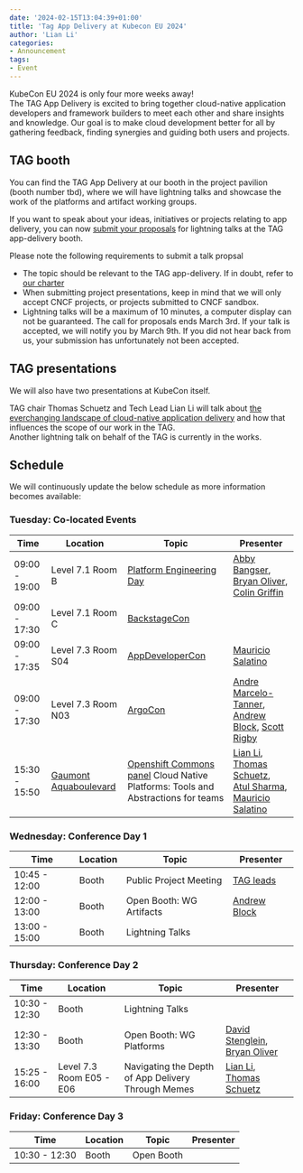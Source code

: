 ```yaml
---
date: '2024-02-15T13:04:39+01:00'
title: 'Tag App Delivery at Kubecon EU 2024'
author: 'Lian Li'
categories:
- Announcement
tags:
- Event
---
```


KubeCon EU 2024 is only four more weeks away!  
The TAG App Delivery is excited to bring together cloud-native application developers
and framework builders to meet each other and share insights and knowledge.
Our goal is to make cloud development better for all by gathering feedback,
finding synergies and guiding both users and projects.

## TAG booth
You can find the TAG App Delivery at our booth in the project pavilion (booth number tbd),
where we will have lightning talks and showcase the work of the platforms and artifact working groups.

If you want to speak about your ideas, initiatives or projects relating to app delivery,
you can now [submit your proposals](https://forms.gle/VxtPJs3t8Ezfnq928) for lightning talks
at the TAG app-delivery booth.

Please note the following requirements to submit a talk propsal
- The topic should be relevant to the TAG app-delivery. If in doubt, refer to [our charter](https://tag-app-delivery.cncf.io/)
- When submitting project presentations, keep in mind that we will only accept CNCF projects, or projects submitted to CNCF sandbox.
- Lightning talks will be a maximum of 10 minutes, a computer display can not be guaranteed.
The call for proposals ends March 3rd. If your talk is accepted, we will notify you by March 9th.
If you did not hear back from us, your submission has unfortunately not been accepted.


## TAG presentations
We will also have two presentations at KubeCon itself.

TAG chair Thomas Schuetz and Tech Lead Lian Li will talk about [the everchanging landscape
of cloud-native application delivery](https://sched.co/1YhhV) and how that influences the scope of our work in the TAG.  
Another lightning talk on behalf of the TAG is currently in the works.


## Schedule
We will continuously update the below schedule as more information becomes available:


### Tuesday: Co-located Events
Time | Location | Topic  | Presenter
-----|----------|--------|----
09:00 - 19:00 | Level 7.1 Room B | [Platform Engineering Day](https://events.linuxfoundation.org/kubecon-cloudnativecon-europe/co-located-events/platform-engineering-day/) | [Abby Bangser](https://linkedin.com/in/abbybangser), [Bryan Oliver](https://www.linkedin.com/in/olivercodes/), [Colin Griffin](https://www.linkedin.com/in/colin-e-griffin/)
09:00 - 17:30 | Level 7.1 Room C | [BackstageCon](https://events.linuxfoundation.org/kubecon-cloudnativecon-europe/co-located-events/backstagecon/)
09:00 - 17:35 | Level 7.3 Room S04 | [AppDeveloperCon](https://events.linuxfoundation.org/kubecon-cloudnativecon-europe/co-located-events/appdevelopercon/) | [Mauricio Salatino](https://www.linkedin.com/in/salaboy/)
09:00 - 17:30 | Level 7.3 Room N03 |  [ArgoCon](https://events.linuxfoundation.org/kubecon-cloudnativecon-europe/co-located-events/argocon/) | [Andre Marcelo-Tanner](https://www.linkedin.com/in/andremarcelotanner/), [Andrew Block](https://www.linkedin.com/in/andrewsblock/), [Scott Rigby](https://www.linkedin.com/in/scottrigby/)
15:30 - 15:50 | [Gaumont Aquaboulevard](https://maps.app.goo.gl/amQ4598RT1ouB5nd8) | [Openshift Commons panel](https://commons.openshift.org/gatherings/kubecon-24-mar-19/) Cloud Native Platforms: Tools and Abstractions for teams | [Lian Li](https://www.linkedin.com/in/lian-li/), [Thomas Schuetz](https://www.linkedin.com/in/thschue/), [Atul Sharma](https://www.linkedin.com/in/atulpriyasharma/), [Mauricio Salatino](https://www.linkedin.com/in/salaboy/)

### Wednesday: Conference Day 1
Time | Location | Topic | Presenter
-----|----------|-------|----
10:45 - 12:00 | Booth | Public Project Meeting | [TAG leads](https://tag-app-delivery.cncf.io/#leads)
12:00 - 13:00 | Booth | Open Booth: WG Artifacts | [Andrew Block](https://www.linkedin.com/in/andrewsblock/)
13:00 - 15:00 | Booth | Lightning Talks

### Thursday: Conference Day 2
Time | Location | Topic | Presenter
-----|----------|-------|----
10:30 - 12:30 | Booth | Lightning Talks
12:30 - 13:30 | Booth | Open Booth: WG Platforms | [David Stenglein](https://www.linkedin.com/in/davidstenglein/), [Bryan Oliver](https://www.linkedin.com/in/olivercodes/)
15:25 - 16:00 | Level 7.3 Room E05 - E06 | Navigating the Depth of App Delivery Through Memes | [Lian Li](https://www.linkedin.com/in/lian-li/), [Thomas Schuetz](https://www.linkedin.com/in/thschue/)

### Friday: Conference Day 3
Time | Location | Topic | Presenter
-----|----------|-------|----
10:30 - 12:30 | Booth | Open Booth
